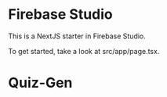 # Firebase Studio

This is a NextJS starter in Firebase Studio.

To get started, take a look at src/app/page.tsx.
# Quiz-Gen
